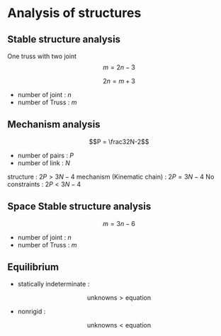# Analysis of structures

## Stable structure analysis

One truss with two joint
$$m = 2n-3$$

$$2n = m+3$$

* number of joint : $n$
* number of Truss : $m$

## Mechanism analysis

$$P = \frac32N-2$$

* number of pairs : $P$
* number of link : $N$

structure : $2P > 3N-4$
mechanism (Kinematic chain) : $2P = 3N-4$
No constraints : $2P < 3N-4$

## Space Stable structure analysis

$$m = 3n-6$$

* number of joint : $n$
* number of Truss : $m$

## Equilibrium

* statically indeterminate :

$$\text{unknowns}>\text{equation}$$

* nonrigid :

$$\text{unknowns}<\text{equation}$$
